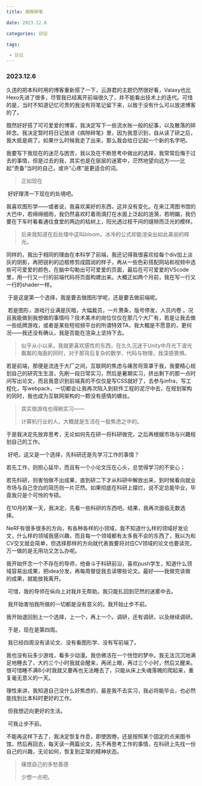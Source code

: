 ```yaml
---
title: 病隙碎笔

date: 2023.12.6

categories: 日记

tags:

 - 日记
---
```


### 2023.12.6

​	久违的把本科时用的博客重新搭了一下，云游君的主题仍然很好看，Valaxy也比Hexo先进了很多，尽管我已经离开前端很久了，并不能看出技术上的迭代。可惜的是，当时不知道记忆可贵的我没有将笔记留下来，以致于没有什么可以放进博客的了。

​	既然好好搭了可可爱爱的博客，我决定写下一些流水账一般的纪事，以及散落的碎碎念。我决定暂时将日记放进《病隙碎笔》里，因为我意识到，自从读了研之后，我大抵是病了。如果什么时候我走了出来，那么我会给日记起一个新的名字吧。

​	我要写下我现在的迷茫与困苦，我以及在不断思考中做出的选择，我常常后悔于过去的事情，但是过去的我，其实也是在层层的迷雾中，茫然地望向远方——比起“责备”当时的自己，或许“心疼”是更适合的词。

> 正如现在

​	好好理清一下现在的处境吧。

​	我喜欢图形学——或者说，我喜欢美好的东西，这并没有变化。在来江湾图书馆的大巴中，若绵绵细雨，我仍然喜欢盯着雨滴打在水面上泛起的涟漪，若明媚，我仍要在下车时看看通往食堂的两边的枯树上，阳光透过枝干间的缝隙而泛光的模样。

> 后来我知道在后处理中这叫bloom，冰冷的公式却能渲染出如此美丽的辉光。

​	同样的，我出于相同的理由在本科学了前端，我还记得我很喜欢给每个div加上淡灰的阴影，再把锐利的边框修剪成圆润的样子，再从一些色彩搭配网站和视频中选些可可爱爱的颜色，在脑中勾勒出可可爱爱的页面，最后在可可爱爱的VScode里，用一行又一行的前端代码将页面构建出来。大概正如两个月前，我在写一行又一行的shader一样。

​	于是这是第一个选择，我是要去做图形学呢，还是要去做前端呢。

​	若是图形，游戏行业满是灰暗，大幅裁员，一片萧条，版号停发，人员内卷 。况且我能做到我想做的事情吗？技术美术的岗位仅仅在那几个大厂有，若是让我去做一些纸牌游戏，或者是某些短视频平台的所谓特效TA，我大概是不愿意的，更何况——我还没有确认，我是否能在渲染上坚持下去。

> 似乎从小以来，我就更喜欢感性的东西，在久久沉迷于Unity中月光下波光粼粼的海面的同时，对于那背后复杂的数学、代码与物理，我深感畏惧。

​	若是前端，那便是流连于大厂之间，互联网的焦虑与痛苦将笼罩于我，我要精心规划自己的研究生生涯，先刷一段日常实习，然后是暑期实习，挤出剩下的那一点时间写出论文，而且我意识到前端真的不仅仅是写CSS就好了，去参与infra，写工程化，写webpack，一切都会让我再次陷入到软件工程的泥泞中去，在规划架构的同时，我也成为互联网架构的一颗没有感情的螺丝。

> 其实做游戏也得刷实习——
>
> 计算机行业的人，大概就是生活在一股焦虑之中的。

​	于是我决定先放弃思考，无论如何先在研一将科研做完，之后再根据市场与兴趣规划自己的工作。

​	好吧，这又是一个选择，先科研还是先学习工作的事情？

​	若先工作，则担心延毕，而且有一个小论文压在心头，总觉得学习的不安心；

​	若先科研，则害怕做不出成果，直到研二下才从科研中解放出来，到时候看向就业市场与自己空白的简历则一片茫然。如果彻底在科研上摆烂，说不定总能毕业，毕竟我只是个可怜的专硕。

​	在10月的某一天，我决定，先看一些科研的东西吧。结果，我再次面临无数选择。

​	NeRF有很多很多的方向，有各种各样的小领域，我不知道什么样的领域好发论文，什么样的领域我感兴趣，而且每一个领域都有太多我不会的东西了，我以为和CV交叉就会简单，但选择那样的方向就代表我要将对应CV领域的论文也要读完，万一做的是无用功又怎么办呢。

​	我开始怀念一个不存在的导师，他奋斗于科研前沿，喜欢push学生，知道什么领域容易出成果，把idea分发，再每周督促我去读哪些论文。最好——我做完该做的成果，就能放我离开。

​	可惜，我的导师在纵向上对我并无帮助。我只能扎回到茫然的迷雾中去。

​	我开始害怕我所做的一切都是没有意义的。我开始止步不前。

​	我开始退回到上一个选择，上一个，再上一个。调研，还有调研，以及继续调研。

​	于是，现在是第四周。

​	我已经四周没有读论文、没有看图形学、没有写前端了。

​	我也没有玩多少游戏，看多少动漫。我仿佛活在一个恍惚的梦中。我无法沉沉地满足地睡去了，大约三个小时我就会醒来，再闭上眼，再过三个小时，然后又醒来。很可惜睡不满8小时我就又要再也无法睡去了，只能从床上失魂落魄的爬起来，重复毫无意义的一天。

​	理性来讲，我知道自己没什么好焦虑的，最差我不去实习，我必将能毕业，也必然能找到比本科时更好的工作。

​	但我想迈向更好的生活。

​	可我止步不前。

​	不能再这样下去了，我决定恢复作息，即使困倦，还是按照某个固定的点来图书馆，然后再回去，每天读一两篇论文，先不再思考工作的事情，在科研上先找一份自己的兴趣，无论如何，恢复到正常的精神状态。

> 痛恨自己的多愁善感
>
> 少想一点吧。